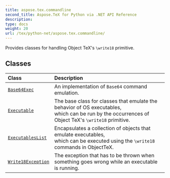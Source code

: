 ```yaml
---
title: aspose.tex.commandline
second_title: Aspose.TeX for Python via .NET API Reference
description: 
type: docs
weight: 20
url: /tex/python-net/aspose.tex.commandline/
---
```



Provides classes for handling Object TeX's `\write18` primitive.

## Classes
| Class | Description |
| :- | :- |
| [`Base64Exec`](/tex/python-net/aspose.tex.commandline/base64exec/) | An implementation of `Base64` command emulation. |
| [`Executable`](/tex/python-net/aspose.tex.commandline/executable/) | The base class for classes that emulate the behavior of OS executables,<br/>            which can be run by the occurrences of Object TeX's `\write18` primitive. |
| [`ExecutablesList`](/tex/python-net/aspose.tex.commandline/executableslist/) | Encapsulates a collection of objects that emulate executables,<br/>            which can be executed using the `\write18` commands in ObjectTeX. |
| [`Write18Exception`](/tex/python-net/aspose.tex.commandline/write18exception/) | The exception that has to be thrown when something goes wrong while an executable is running. |
